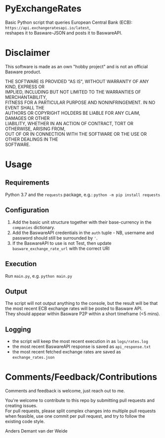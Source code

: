 # PyExchangeRates
Basic Python script that queries European Central Bank (ECB): `https://api.exchangeratesapi.io/latest`,  
reshapes it to Basware-JSON and posts it to BaswareAPI.

# Disclaimer
This software is made as an own "hobby project" and is not an official Basware product.

THE SOFTWARE IS PROVIDED "AS IS", WITHOUT WARRANTY OF ANY KIND, EXPRESS OR  
IMPLIED, INCLUDING BUT NOT LIMITED TO THE WARRANTIES OF MERCHANTABILITY,  
FITNESS FOR A PARTICULAR PURPOSE AND NONINFRINGEMENT. IN NO EVENT SHALL THE  
AUTHORS OR COPYRIGHT HOLDERS BE LIABLE FOR ANY CLAIM, DAMAGES OR OTHER  
LIABILITY, WHETHER IN AN ACTION OF CONTRACT, TORT OR OTHERWISE, ARISING FROM,  
OUT OF OR IN CONNECTION WITH THE SOFTWARE OR THE USE OR OTHER DEALINGS IN THE  
SOFTWARE.

# Usage
## Requirements
Python 3.7 and the `requests` package, e.g.:
```python -m pip install requests```

## Configuration
1. Add the basic unit structure together with their base-currency in the `companies` dictionary.
1. Add the BaswareAPI credentials in the `auth` tuple - NB, username and password should still be surrounded by `'`.
1. If the BaswareAPI to use is not Test, then update `basware_exchange_rate_url` with the correct URI

## Execution
Run `main.py`, e.g. `python main.py`

## Output
The script will not output anything to the console, but the result will be that the most recent ECB exchange rates will be posted to Basware API.  
They should appear within Basware P2P within a short timeframe (<5 mins).

## Logging
- the script will keep the most recent execution in as `logs/rates.log`
- the most recent BaswareAPI response is saved as `api_response.txt`
- the most recent fetched exchange rates are saved as `exchange_rates.json`

# Comments/Feedback/Contributions
Comments and feedback is welcome, just reach out to me.

You're welcome to contribute to this repo by submitting pull requests and creating issues.  
For pull requests, please split complex changes into multiple pull requests when feasible, use one commit per pull request, and try to follow the existing code style.

Anders Demant van der Weide